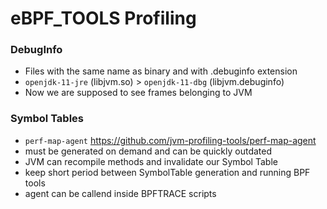 # eBPF_TOOLS Profiling  

### DebugInfo

- Files with the same name as binary and with .debuginfo extension
- `openjdk-11-jre` (libjvm.so) > `openjdk-11-dbg` (libjvm.debuginfo)
- Now we are supposed to see frames belonging to JVM

### Symbol Tables
 
- `perf-map-agent` https://github.com/jvm-profiling-tools/perf-map-agent
- must be generated on demand and can be quickly outdated
- JVM can recompile methods and invalidate our Symbol Table
- keep short period between SymbolTable generation and running BPF tools
- agent can be callend inside BPFTRACE scripts


